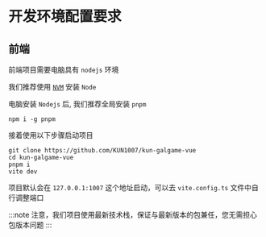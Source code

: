 # 开发环境配置要求

## 前端

前端项目需要电脑具有 `nodejs` 环境

我们推荐使用 [`NVM`](/technology/frontend/kun-frontend#作为一名-web-开发人员-学习路线是什么) 安装 `Node`

电脑安装 `Nodejs` 后, 我们推荐全局安装 `pnpm`

```shell
npm i -g pnpm
```

接着使用以下步骤启动项目

```shell
git clone https://github.com/KUN1007/kun-galgame-vue
cd kun-galgame-vue
pnpm i
vite dev
```

项目默认会在 `127.0.0.1:1007` 这个地址启动，可以去 `vite.config.ts`  文件中自行调整端口

:::note
注意，我们项目使用最新技术栈，保证与最新版本的包兼任，您无需担心包版本问题
:::
